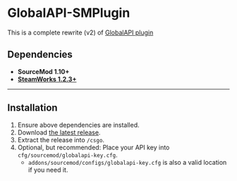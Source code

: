 # GlobalAPI-SMPlugin
This is a complete rewrite (v2) of [GlobalAPI plugin](https://bitbucket.org/kztimerglobalteam/globalrecordssmplugin/src/master/)

## **Dependencies**

* **SourceMod 1.10+**
* **[SteamWorks 1.2.3+](https://forums.alliedmods.net/showthread.php?t=229556)**

---

## **Installation**
1. Ensure above dependencies are installed.
2. Download [the latest release](https://bitbucket.org/kztimerglobalteam/globalapi-smplugin/downloads/GlobalAPI-latest.zip).
3. Extract the release into `/csgo`.
4. Optional, but recommended: Place your API key into `cfg/sourcemod/globalapi-key.cfg`.
    - `addons/sourcemod/configs/globalapi-key.cfg` is also a valid location if you need it.